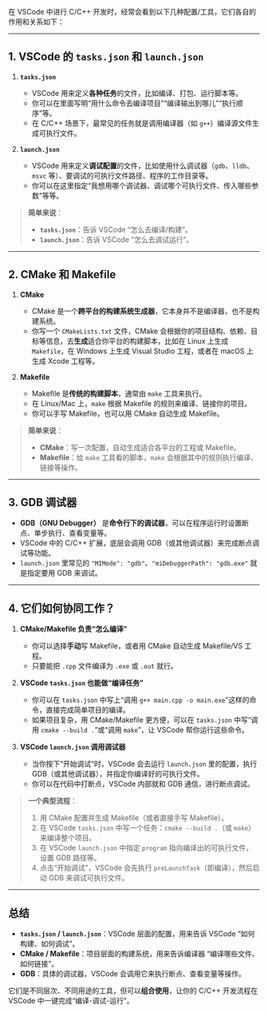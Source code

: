 ﻿
在 VSCode 中进行 C/C++ 开发时，经常会看到以下几种配置/工具，它们各自的作用和关系如下：

----------

## **1. VSCode 的 `tasks.json` 和 `launch.json`**

1.  **`tasks.json`**
    
    -   VSCode 用来定义**各种任务**的文件，比如编译、打包、运行脚本等。
    -   你可以在里面写明“用什么命令去编译项目”“编译输出到哪儿”“执行顺序”等。
    -   在 C/C++ 场景下，最常见的任务就是调用编译器（如 `g++`）编译源文件生成可执行文件。
2.  **`launch.json`**
    
    -   VSCode 用来定义**调试配置**的文件，比如使用什么调试器（`gdb`、`lldb`、`msvc` 等）、要调试的可执行文件路径、程序的工作目录等。
    -   你可以在这里指定“我想用哪个调试器、调试哪个可执行文件、传入哪些参数”等等。

> **简单来说**：
> 
> -   **`tasks.json`**：告诉 VSCode “怎么去编译/构建”。
> -   **`launch.json`**：告诉 VSCode “怎么去调试运行”。

----------

## **2. CMake 和 Makefile**

1.  **CMake**
    
    -   CMake 是一个**跨平台的构建系统生成器**，它本身并不是编译器，也不是构建系统。
    -   你写一个 `CMakeLists.txt` 文件，CMake 会根据你的项目结构、依赖、目标等信息，去**生成**适合你平台的构建脚本，比如在 Linux 上生成 `Makefile`，在 Windows 上生成 Visual Studio 工程，或者在 macOS 上生成 Xcode 工程等。
2.  **Makefile**
    
    -   Makefile 是**传统的构建脚本**，通常由 `make` 工具来执行。
    -   在 Linux/Mac 上，`make` 根据 Makefile 的规则来编译、链接你的项目。
    -   你可以手写 Makefile，也可以用 CMake 自动生成 Makefile。

> **简单来说**：
> 
> -   **CMake**：写一次配置，自动生成适合各平台的工程或 Makefile。
> -   **Makefile**：给 `make` 工具看的脚本，`make` 会根据其中的规则执行编译、链接等操作。

----------

## **3. GDB 调试器**

-   **GDB（GNU Debugger）** 是**命令行下的调试器**，可以在程序运行时设置断点、单步执行、查看变量等。
-   VSCode 中的 C/C++ 扩展，底层会调用 GDB（或其他调试器）来完成断点调试等功能。
-   `launch.json` 里常见的 `"MIMode": "gdb"`、`"miDebuggerPath": "gdb.exe"` 就是指定要用 GDB 来调试。

----------

## **4. 它们如何协同工作？**

1.  **CMake/Makefile 负责“怎么编译”**
    
    -   你可以选择**手动**写 Makefile，或者用 CMake 自动生成 Makefile/VS 工程。
    -   只要能把 `.cpp` 文件编译为 `.exe` 或 `.out` 就行。
2.  **VSCode `tasks.json` 也能做“编译任务”**
    
    -   你可以在 `tasks.json` 中写上“调用 `g++ main.cpp -o main.exe`”这样的命令，直接完成简单项目的编译。
    -   如果项目复杂，用 CMake/Makefile 更方便，可以在 `tasks.json` 中写“调用 `cmake --build .`”或“调用 `make`”，让 VSCode 帮你运行这些命令。
3.  **VSCode `launch.json` 调用调试器**
    
    -   当你按下“开始调试”时，VSCode 会去运行 `launch.json` 里的配置，执行 GDB（或其他调试器），并指定你编译好的可执行文件。
    -   你可以在代码中打断点，VSCode 内部就和 GDB 通信，进行断点调试。

> **一个典型流程**：
> 
> 1.  用 CMake 配置并生成 Makefile（或者直接手写 Makefile）。
> 2.  在 VSCode `tasks.json` 中写一个任务：`cmake --build .`（或 `make`）来编译整个项目。
> 3.  在 VSCode `launch.json` 中指定 `program` 指向编译出的可执行文件，设置 GDB 路径等。
> 4.  点击“开始调试”，VSCode 会先执行 `preLaunchTask`（即编译），然后启动 GDB 来调试可执行文件。

----------

## **总结**

-   **`tasks.json` / `launch.json`**：VSCode 层面的配置，用来告诉 VSCode “如何构建、如何调试”。
-   **CMake / Makefile**：项目层面的构建系统，用来告诉编译器 “编译哪些文件、如何链接”。
-   **GDB**：具体的调试器，VSCode 会调用它来执行断点、查看变量等操作。

它们是不同层次、不同用途的工具，但可以**组合使用**，让你的 C/C++ 开发流程在 VSCode 中一键完成“编译-调试-运行”。
